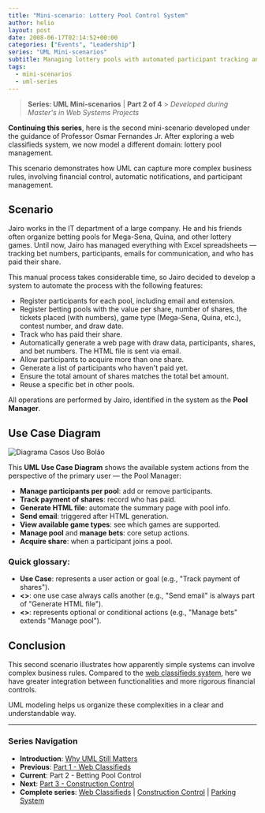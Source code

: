 ```yaml
---
title: "Mini-scenario: Lottery Pool Control System"
author: helio
layout: post
date: 2008-06-17T02:14:52+00:00
categories: ["Events", "Leadership"]
series: "UML Mini-scenarios"
subtitle: Managing lottery pools with automated participant tracking and payment control
tags:
  - mini-scenarios
  - uml-series
---
```


> **Series: UML Mini-scenarios** | **Part 2 of 4** > _Developed during Master's in Web Systems Projects_

**Continuing this series**, here is the second mini-scenario developed under the guidance of Professor Osmar Fernandes Jr. After exploring a web classifieds system, we now model a different domain: lottery pool management.

This scenario demonstrates how UML can capture more complex business rules, involving financial control, automatic notifications, and participant management.

## Scenario

Jairo works in the IT department of a large company. He and his friends often organize betting pools for Mega-Sena, Quina, and other lottery games. Until now, Jairo has managed everything with Excel spreadsheets — tracking bet numbers, participants, emails for communication, and who has paid their share.

This manual process takes considerable time, so Jairo decided to develop a system to automate the process with the following features:

- Register participants for each pool, including email and extension.
- Register betting pools with the value per share, number of shares, the tickets placed (with numbers), game type (Mega-Sena, Quina, etc.), contest number, and draw date.
- Track who has paid their share.
- Automatically generate a web page with draw data, participants, shares, and bet numbers. The HTML file is sent via email.
- Allow participants to acquire more than one share.
- Generate a list of participants who haven't paid yet.
- Ensure the total amount of shares matches the total bet amount.
- Reuse a specific bet in other pools.

All operations are performed by Jairo, identified in the system as the **Pool Manager**.

## Use Case Diagram

![Diagrama Casos Uso Bolão](/uploads/2008/07/controle-bolao.png)

This **UML Use Case Diagram** shows the available system actions from the perspective of the primary user — the Pool Manager:

- **Manage participants per pool**: add or remove participants.
- **Track payment of shares**: record who has paid.
- **Generate HTML file**: automate the summary page with pool info.
- **Send email**: triggered after HTML generation.
- **View available game types**: see which games are supported.
- **Manage pool** and **manage bets**: core setup actions.
- **Acquire share**: when a participant joins a pool.

### Quick glossary:

- **Use Case**: represents a user action or goal (e.g., "Track payment of shares").
- **<<include>>**: one use case always calls another (e.g., "Send email" is always part of "Generate HTML file").
- **<<extend>>**: represents optional or conditional actions (e.g., "Manage bets" extends "Manage pool").

## Conclusion

This second scenario illustrates how apparently simple systems can involve complex business rules. Compared to the [web classifieds system](../2008-06-13-minicenario-classificados-na-web/), here we have greater integration between functionalities and more rigorous financial controls.

UML modeling helps us organize these complexities in a clear and understandable way.

---

### **Series Navigation**

- **Introduction**: [Why UML Still Matters](../2008-06-10-uml-introduction-use-case-series/)
- **Previous**: [Part 1 - Web Classifieds](../2008-06-13-minicenario-classificados-na-web/)
- **Current**: Part 2 - Betting Pool Control
- **Next**: [Part 3 - Construction Control](../2008-06-21-minicenario-controle-de-obras/)
- **Complete series**: [Web Classifieds](../2008-06-13-minicenario-classificados-na-web/) | [Construction Control](../2008-06-21-minicenario-controle-de-obras/) | [Parking System](../2008-06-25-diagrama-de-casos-de-uso-estacionamento/)
